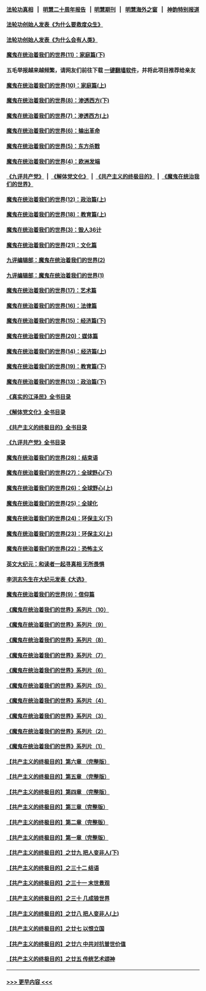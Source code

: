 #### [法轮功真相](https://github.com/gfw-breaker/truth/blob/master/README.md?t=0) &nbsp;&nbsp;|&nbsp;&nbsp; [明慧二十周年报告](https://github.com/gfw-breaker/mh-reports/blob/master/README.md?t=0) &nbsp;&nbsp;|&nbsp;&nbsp;[明慧期刊](https://github.com/gfw-breaker/mh-qikan) &nbsp;&nbsp;|&nbsp;&nbsp; [明慧海外之窗](https://github.com/gfw-breaker/mh-news/blob/master/README.md?t=0) &nbsp;&nbsp;|&nbsp;&nbsp; [神韵特别报道](https://github.com/gfw-breaker/mh-news/blob/master/shenyun.md?t=0)
#### [法轮功创始人发表《为什么要救度众生》](../pages/nsc422/n13975246.md?t=06160643) 
#### [法轮功创始人发表《为什么会有人类》](../pages/nsc422/n13912117.md?t=06160643) 
#### [魔鬼在统治着我们的世界(11)：家庭篇(下)](../pages/nsc422/n10440961.md?t=06160643) 
#### 五毛举报越来越频繁，请网友们前往下载 [一键翻墙软件](https://github.com/gfw-breaker/ssr-accounts)，并将此项目推荐给亲友
#### [魔鬼在统治着我们的世界(10)：家庭篇(上)](../pages/nsc422/n10435448.md?t=06160643) 
#### [魔鬼在统治着我们的世界(8)：渗透西方(下)](../pages/nsc422/n10429603.md?t=06160643) 
#### [魔鬼在统治着我们的世界(7)：渗透西方(上)](../pages/nsc422/n10426013.md?t=06160643) 
#### [魔鬼在统治着我们的世界(6)：输出革命](../pages/nsc422/n10421536.md?t=06160643) 
#### [魔鬼在统治着我们的世界(5)：东方杀戮](../pages/nsc422/n10417707.md?t=06160643) 
#### [魔鬼在统治着我们的世界(4)：欧洲发端](../pages/nsc422/n10414890.md?t=06160643) 
#### [《九评共产党》](https://github.com/begood0513/9ping.md/blob/master/README.md) &nbsp;|&nbsp; [《解体党文化》](../../../../jtdwh.md/blob/master/README.md)  &nbsp;|&nbsp; [《共产主义的终极目的》](../../../../gczydzjmd.md/blob/master/README.md) &nbsp;|&nbsp; [《魔鬼在统治我们的世界》](../../../../mgztzwmdsj.md/blob/master/README.md) 
#### [魔鬼在统治着我们的世界(12)：政治篇(上)](../pages/nsc422/n10444576.md?t=06160643) 
#### [魔鬼在统治着我们的世界(18)：教育篇(上)](../pages/nsc422/n10526970.md?t=06160643) 
#### [魔鬼在统治着我们的世界(3)：毁人36计](../pages/nsc422/n10411583.md?t=06160643) 
#### [魔鬼在统治着我们的世界(21)：文化篇](../pages/nsc422/n10597706.md?t=06160643) 
#### [九评编辑部：魔鬼在统治着我们的世界(2)](../pages/nsc422/n10410036.md?t=06160643) 
#### [九评编辑部：魔鬼在统治着我们的世界(1)](../pages/nsc422/n10406825.md?t=06160643) 
#### [魔鬼在统治着我们的世界(17)：艺术篇](../pages/nsc422/n10499093.md?t=06160643) 
#### [魔鬼在统治着我们的世界(16)：法律篇](../pages/nsc422/n10485969.md?t=06160643) 
#### [魔鬼在统治着我们的世界(15)：经济篇(下)](../pages/nsc422/n10469975.md?t=06160643) 
#### [魔鬼在统治着我们的世界(20)：媒体篇](../pages/nsc422/n10586579.md?t=06160643) 
#### [魔鬼在统治着我们的世界(14)：经济篇(上)](../pages/nsc422/n10457370.md?t=06160643) 
#### [魔鬼在统治着我们的世界(19)：教育篇(下)](../pages/nsc422/n10564808.md?t=06160643) 
#### [魔鬼在统治着我们的世界(13)：政治篇(下)](../pages/nsc422/n10448270.md?t=06160643) 
#### [《真实的江泽民》全书目录](../pages/nsc422/n13721399.md?t=06160643) 
#### [《解体党文化》全书目录](../pages/nsc422/n13721157.md?t=06160643) 
#### [《共产主义的终极目的》全书目录](../pages/nsc422/n13721048.md?t=06160643) 
#### [《九评共产党》全书目录](../pages/nsc422/n13708085.md?t=06160643) 
#### [魔鬼在统治着我们的世界(28)：结束语](../pages/nsc422/n10936246.md?t=06160643) 
#### [魔鬼在统治着我们的世界(27)：全球野心(下)](../pages/nsc422/n10928319.md?t=06160643) 
#### [魔鬼在统治着我们的世界(26)：全球野心(上)](../pages/nsc422/n10900318.md?t=06160643) 
#### [魔鬼在统治着我们的世界(25)：全球化](../pages/nsc422/n10788205.md?t=06160643) 
#### [魔鬼在统治着我们的世界(24)：环保主义(下)](../pages/nsc422/n10695307.md?t=06160643) 
#### [魔鬼在统治着我们的世界(23)：环保主义(上)](../pages/nsc422/n10688613.md?t=06160643) 
#### [魔鬼在统治着我们的世界(22)：恐怖主义](../pages/nsc422/n10614727.md?t=06160643) 
#### [英文大纪元：和读者一起寻真相 无所畏惧](../pages/nsc422/n12542027.md?t=06160643) 
#### [李洪志先生在大纪元发表《大选》](../pages/nsc422/n12534746.md?t=06160643) 
#### [魔鬼在统治着我们的世界(9)：信仰篇](../pages/nsc422/n10432159.md?t=06160643) 
#### [《魔鬼在统治着我们的世界》系列片（10）](../pages/nsc422/n12292670.md?t=06160643) 
#### [《魔鬼在统治着我们的世界》系列片（9）](../pages/nsc422/n12290859.md?t=06160643) 
#### [《魔鬼在统治着我们的世界》系列片（8）](../pages/nsc422/n12287445.md?t=06160643) 
#### [《魔鬼在统治着我们的世界》系列片（7）](../pages/nsc422/n12283425.md?t=06160643) 
#### [《魔鬼在统治着我们的世界》系列片（6）](../pages/nsc422/n12282314.md?t=06160643) 
#### [《魔鬼在统治着我们的世界》系列片（5）](../pages/nsc422/n12281419.md?t=06160643) 
#### [《魔鬼在统治着我们的世界》系列片（4）](../pages/nsc422/n12274024.md?t=06160643) 
#### [《魔鬼在统治着我们的世界》系列片（3）](../pages/nsc422/n12271322.md?t=06160643) 
#### [《魔鬼在统治着我们的世界》系列片（2）](../pages/nsc422/n12269049.md?t=06160643) 
#### [《魔鬼在统治着我们的世界》系列片（1）](../pages/nsc422/n12267575.md?t=06160643) 
#### [【共产主义的终极目的】第六章 （完整版）](../pages/nsc422/n11428913.md?t=06160643) 
#### [【共产主义的终极目的】第五章 （完整版）](../pages/nsc422/n11428912.md?t=06160643) 
#### [【共产主义的终极目的】第四章 （完整版）](../pages/nsc422/n11428907.md?t=06160643) 
#### [【共产主义的终极目的】第三章（完整版）](../pages/nsc422/n11428848.md?t=06160643) 
#### [【共产主义的终极目的】第二章（完整版）](../pages/nsc422/n11428831.md?t=06160643) 
#### [【共产主义的终极目的】第一章（完整版）](../pages/nsc422/n11417651.md?t=06160643) 
#### [【共产主义的终极目的】之廿九 把人变非人(下)](../pages/nsc422/n11344140.md?t=06160643) 
#### [【共产主义的终极目的】之三十二 结语](../pages/nsc422/n11360535.md?t=06160643) 
#### [【共产主义的终极目的】之三十一 末世景观](../pages/nsc422/n11351129.md?t=06160643) 
#### [【共产主义的终极目的】之三十 几成狼世界](../pages/nsc422/n11348280.md?t=06160643) 
#### [【共产主义的终极目的】之廿八 把人变非人(上)](../pages/nsc422/n11340492.md?t=06160643) 
#### [【共产主义的终极目的】之廿七 以恨立国](../pages/nsc422/n11336944.md?t=06160643) 
#### [【共产主义的终极目的】之廿六 中共对抗普世价值](../pages/nsc422/n11324785.md?t=06160643) 
#### [【共产主义的终极目的】之廿五 传统艺术颂神](../pages/nsc422/n11296396.md?t=06160643) 

----
#### [ >>> 更早内容 <<< ](../indexes/nsc422-earlier.md)
